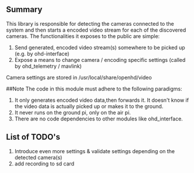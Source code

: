 ## Summary

This library is responsible for detecting the cameras connected to the system 
and then starts a encoded video stream for each of the discovered cameras.
The functionalities it exposes to the public are simple:
1) Send generated, encoded video stream(s) somewhere to be picked up (e.g. by ohd-interface)
2) Expose a means to change camera / encoding specific settings (called by ohd_telemetry / mavlink)

Camera settings are stored in /usr/local/share/openhd/video

##Note 
The code in this module must adhere to the following paradigms:
1) It only generates encoded video data,then forwards it. It doesn't know if the video data is actually picked up or makes it to the
   ground.
2) It never runs on the ground pi, only on the air pi.
3) There are no code dependencies to other modules like ohd_interface.

## List of TODO's
1) Introduce even more settings & validate settings depending on the detected camera(s)
2) add recording to sd card